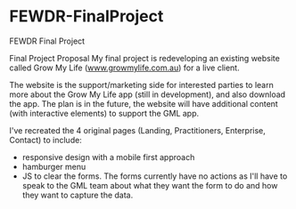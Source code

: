 # FEWDR-FinalProject
FEWDR Final Project

Final Project Proposal
My final project is redeveloping an existing website called Grow My Life (www.growmylife.com.au) for a live client.  

The website is the support/marketing side for interested parties to learn more about the Grow My Life app (still in development), and also download the app. 
The plan is in the future, the website will have additional content (with interactive elements) to support the GML app. 

I've recreated the 4 original pages (Landing, Practitioners, Enterprise, Contact) to include: 
- responsive design with a mobile first approach
- hamburger menu
- JS to clear the forms.
The forms currently have no actions as I'll have to speak to the GML team about what they want the form to do and how they want to capture the data.
